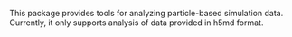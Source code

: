 This package provides tools for analyzing particle-based simulation data.
Currently, it only supports analysis of data provided in h5md format.
